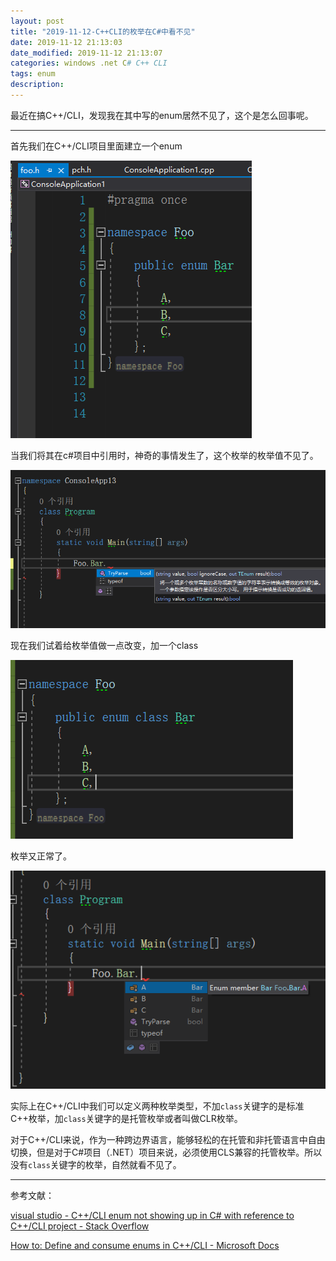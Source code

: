 ```yaml
---
layout: post
title: "2019-11-12-C++CLI的枚举在C#中看不见"
date: 2019-11-12 21:13:03
date_modified: 2019-11-12 21:13:07
categories: windows .net C# C++ CLI
tags: enum 
description:
---
```


最近在搞C++/CLI，发现我在其中写的enum居然不见了，这个是怎么回事呢。

-----

首先我们在C++/CLI项目里面建立一个enum

![image-20191112213759299](../media/image-20191112213759299.png)

当我们将其在c#项目中引用时，神奇的事情发生了，这个枚举的枚举值不见了。

![image-20191112213851595](../media/image-20191112213851595.png)

现在我们试着给枚举值做一点改变，加一个class

![image-20191112214202076](../media/image-20191112214202076.png)

枚举又正常了。

![image-20191112214111481](../media/image-20191112214111481.png)

实际上在C++/CLI中我们可以定义两种枚举类型，不加`class`关键字的是标准C++枚举，加`class`关键字的是托管枚举或者叫做CLR枚举。

对于C++/CLI来说，作为一种跨边界语言，能够轻松的在托管和非托管语言中自由切换，但是对于C#项目（.NET）项目来说，必须使用CLS兼容的托管枚举。所以没有`class`关键字的枚举，自然就看不见了。

---

参考文献：

[visual studio - C++/CLI enum not showing up in C# with reference to C++/CLI project - Stack Overflow](https://stackoverflow.com/questions/7031439/c-cli-enum-not-showing-up-in-c-sharp-with-reference-to-c-cli-project)

[How to: Define and consume enums in C++/CLI - Microsoft Docs](https://docs.microsoft.com/en-us/cpp/dotnet/how-to-define-and-consume-enums-in-cpp-cli?view=vs-2019)
